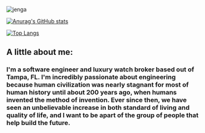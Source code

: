 ![jenga](https://user-images.githubusercontent.com/69867050/185171054-7c6ab849-43af-408e-bf74-955c612cc2e6.jpeg)

[![Anurag's GitHub stats](https://github-readme-stats.vercel.app/api?username=pourroymatt750&hide=stars,issues&count_private=true&show_icons=true&theme=react)](https://github.com/pourroymatt750/github-readme-stats)

[![Top Langs](https://github-readme-stats.vercel.app/api/top-langs/?username=pourroymatt750&layout=compact&theme=react&card_width=400)](https://github.com/pourroymatt750/github-readme-stats)

## A little about me: 

### I'm a software engineer and luxury watch broker based out of Tampa, FL. I'm incredibly passionate about engineering because human civilization was nearly stagnant for most of human history until about 200 years ago, when humans invented the method of invention. Ever since then, we have seen an unbelievable increase in both standard of living and quality of life, and I want to be apart of the group of people that help build the future. 

